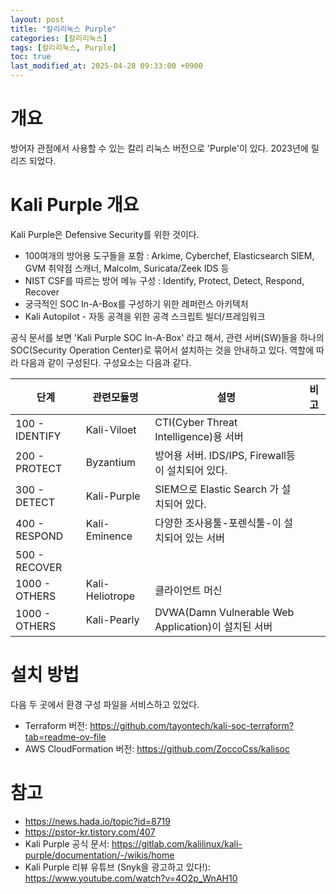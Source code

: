 ```yaml
---
layout: post
title: "칼리리눅스 Purple"
categories: [칼리리눅스]
tags: [칼리리눅스, Purple]
toc: true
last_modified_at: 2025-04-28 09:33:00 +0900
---
```



# 개요
방어자 관점에서 사용할 수 있는 칼리 리눅스 버전으로 'Purple'이 있다. 2023년에 릴리즈 되었다. 

# Kali Purple 개요
Kali Purple은 Defensive Security를 위한 것이다. 
- 100여개의 방어용 도구들을 포함 : Arkime, Cyberchef, Elasticsearch SIEM, GVM 취약점 스캐너, Malcolm, Suricata/Zeek IDS 등
- NIST CSF를 따르는 방어 메뉴 구성 : Identify, Protect, Detect, Respond, Recover
- 궁극적인 SOC In-A-Box를 구성하기 위한 레퍼런스 아키텍처
- Kali Autopilot - 자동 공격을 위한 공격 스크립트 빌더/프레임워크

공식 문서를 보면 'Kali Purple SOC In-A-Box' 라고 해서, 관련 서버(SW)들을 하나의 SOC(Security Operation Center)로 묶어서 설치하는 것을 안내하고 있다. 역할에 따라 다음과 같이 구성된다. 구성요소는 다음과 같다. 

|단계|관련모듈명|설명|비고|
|---|-----|-----|------|
|100 - IDENTIFY| Kali-Viloet|CTI(Cyber Threat Intelligence)용 서버|
|200 - PROTECT| Byzantium|방어용 서버. IDS/IPS, Firewall등이 설치되어 있다.|
|300 - DETECT|Kali-Purple|SIEM으로 Elastic Search 가 설치되어 있다.|
|400 - RESPOND|Kali-Eminence|다양한 조사용툴-포렌식툴-이 설치되어 있는 서버|
|500 - RECOVER|||
|1000 - OTHERS|Kali-Heliotrope|클라이언트 머신|
|1000 - OTHERS|Kali-Pearly|DVWA(Damn Vulnerable Web Application)이 설치된 서버|


# 설치 방법
다음 두 곳에서 환경 구성 파일을 서비스하고 있었다. 

- Terraform 버전: https://github.com/tayontech/kali-soc-terraform?tab=readme-ov-file
- AWS CloudFormation 버전: https://github.com/ZoccoCss/kalisoc

# 참고
- https://news.hada.io/topic?id=8719
- https://pstor-kr.tistory.com/407
- Kali Purple 공식 문서: https://gitlab.com/kalilinux/kali-purple/documentation/-/wikis/home
- Kali Purple 리뷰 유튜브 (Snyk을 광고하고 있다!): https://www.youtube.com/watch?v=4O2p_WnAH10 